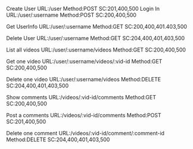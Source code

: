 Create User 
        URL:/user 
        Method:POST
        SC:201,400,500
Login In
        URL:/user/:username
        Method:POST
        SC:200,400,500

Get UserInfo
        URL:/user/:username
        Method:GET
        SC:200,400,401.403,500

Delete User
        URL:/user/:username
        Method:GET
        SC:204,400,401,403,500


List all videos
        URL:/user/:username/videos
        Method:GET
        SC:200,400,500

Get one video
        URL:/user/:username/videos/:vid-id
        Method:GET
        SC:200,400,500

Delete one video
        URL:/user/:username/videos
        Method:DELETE
        SC:204,400,401,403,500


Show comments
        URL:/videos/:vid-id/comments
        Method:GET
        SC:200,400,500

Post a comments
        URL:/videos/:vid-id/comments
        Method:POST
        SC:201,400,500

Delete one comment
        URL:/videos/:vid-id/comment/:comment-id
        Method:DELETE
        SC:204,400,401,403,500